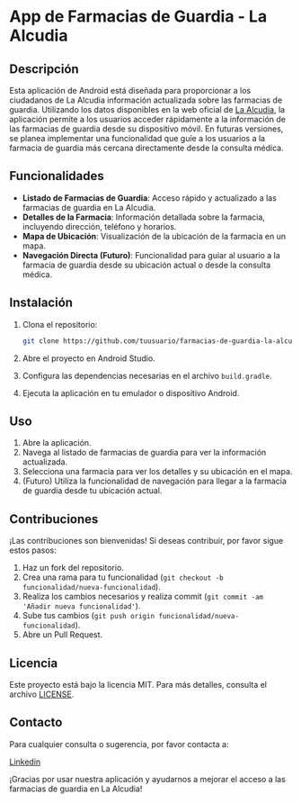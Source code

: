 # App de Farmacias de Guardia - La Alcudia

## Descripción

Esta aplicación de Android está diseñada para proporcionar a los ciudadanos de La Alcudia información actualizada sobre las farmacias de guardia. Utilizando los datos disponibles en la web oficial de [La Alcudia](https://www.lalcudia.com/), la aplicación permite a los usuarios acceder rápidamente a la información de las farmacias de guardia desde su dispositivo móvil. En futuras versiones, se planea implementar una funcionalidad que guíe a los usuarios a la farmacia de guardia más cercana directamente desde la consulta médica.

## Funcionalidades

- **Listado de Farmacias de Guardia**: Acceso rápido y actualizado a las farmacias de guardia en La Alcudia.
- **Detalles de la Farmacia**: Información detallada sobre la farmacia, incluyendo dirección, teléfono y horarios.
- **Mapa de Ubicación**: Visualización de la ubicación de la farmacia en un mapa.
- **Navegación Directa (Futuro)**: Funcionalidad para guiar al usuario a la farmacia de guardia desde su ubicación actual o desde la consulta médica.

## Instalación

1. Clona el repositorio:
    ```bash
    git clone https://github.com/tuusuario/farmacias-de-guardia-la-alcudia.git
    ```

2. Abre el proyecto en Android Studio.

3. Configura las dependencias necesarias en el archivo `build.gradle`.

4. Ejecuta la aplicación en tu emulador o dispositivo Android.

## Uso

1. Abre la aplicación.
2. Navega al listado de farmacias de guardia para ver la información actualizada.
3. Selecciona una farmacia para ver los detalles y su ubicación en el mapa.
4. (Futuro) Utiliza la funcionalidad de navegación para llegar a la farmacia de guardia desde tu ubicación actual.

## Contribuciones

¡Las contribuciones son bienvenidas! Si deseas contribuir, por favor sigue estos pasos:

1. Haz un fork del repositorio.
2. Crea una rama para tu funcionalidad (`git checkout -b funcionalidad/nueva-funcionalidad`).
3. Realiza los cambios necesarios y realiza commit (`git commit -am 'Añadir nueva funcionalidad'`).
4. Sube tus cambios (`git push origin funcionalidad/nueva-funcionalidad`).
5. Abre un Pull Request.

## Licencia

Este proyecto está bajo la licencia MIT. Para más detalles, consulta el archivo [LICENSE](LICENSE).

## Contacto

Para cualquier consulta o sugerencia, por favor contacta a:

 [Linkedin](https://www.linkedin.com/in/ramiro-p%C3%A9rez-sanz-973772152/)

¡Gracias por usar nuestra aplicación y ayudarnos a mejorar el acceso a las farmacias de guardia en La Alcudia!
